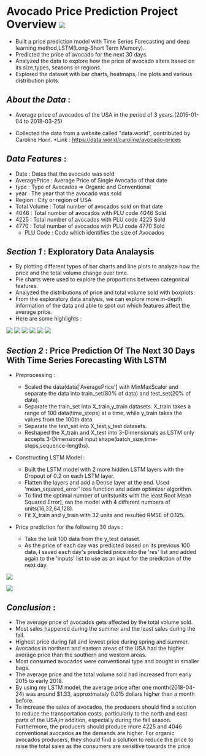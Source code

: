 # Avocado Price Prediction Project Overview    ![](/images/avocado.png)

* Built a price prediction model with Time Series Forecasting and deep learning method,LSTM(Long-Short Term Memory).
* Predicted the price of avocado for the next 30 days.
* Analyzed the data to explore how the price of avocado alters based on its size,types, seasons or regions.
* Explored the dataset with bar charts, heatmaps, line plots and various distribution plots.


## ***About the Data*** :

* Average price of avocados of the USA in the period of 3 years.(2015-01-04 to 2018-03-25)
    
* Collected the data from a website called "data.world", contributed by Caroline Horn.
  *Link : https://data.world/caroline/avocado-prices 
    
    
## ***Data Features*** :

* Date : Dates that the avocado was sold
* AveragePrice : Average Price of Single Avocado of that date
* type : Type of Avocados => Organic and Conventional
* year : The year that the avocado was sold
* Region : City or region of USA
* Total Volume : Total number of avocados sold on that date
* 4046 : Total number of avocados with PLU code 4046 Sold 
* 4225 : Total number of avocados with PLU code 4225 Sold
* 4770 : Total number of avocados with PLU code 4770 Sold
   - PLU Code : Code which identifies the size of Avocados


## ***Section 1*** : Exploratory Data Analaysis
* By plotting different types of bar charts and line plots to analyze how the price and the total volume change over time. 
* Pie charts were used to explore the proportions between categorical features. 
* Analyzed the distributions of price and total volume sold with boxplots. 
* From the exploratory data analysis, we can explore more in-depth information of the data and able to spot out which features affect the average price.
* Here are some highlights :


![](/images/avocado_avg_price.jpg) 
![](/images/avocado_total_byregions.jpg)
![](/images/avocado_pie.jpg)
![](/images/avocado_season.jpg)
![](/images/avocado_distribution.jpg)
![](/images/avocado_heatmap.jpg)




## ***Section 2*** : Price Prediction Of The Next 30 Days With Time Series Forecasting With LSTM
* Preprocessing : 

    * Scaled the data(data['AveragePrice'] with MinMaxScaler and separate the data into train_set(80% of data) and test_set(20% of data).
    * Separate the train_set into X_train,y_train datasets. X_train takes a range of 100 data(time_steps) at a time, while y_train takes the values from the 100th data.
    * Separate the test_set into X_test,y_test datasets. 
    * Reshaped the X_train and X_test into 3-Dimensionals as LSTM only accepts 3-Dimensional input shape(batch_size,time-steps,sequence-lengths).

* Constructing LSTM Model : 

    * Built the LSTM model with 2 more hidden LSTM layers with the Dropout of 0.2 on each LSTM layer.
    * Flatten the layers and add a Dense layer at the end. Used 'mean_squared_error' loss function and adam optimizer algorithm.
    * To find the optimal number of units(units with the least Root Mean Squared Error), ran the model with 4 different numbers of units(16,32,64,128).
    * Fit X_train and y_train with 32 units and resulted RMSE of 0.125.
    
* Price prediction for the following 30 days :

    * Take the last 100 data from the y_test dataset.
    * As the price of each day was predicted based on its previous 100 data, I saved each day's predicted price into the  'res' list and added again to the 'inputs' list to use as an input for the prediction of the next day.
    
![](/images/avocado_predicted_1.jpg)

![](/images/avocado_predicted_2.jpg)


## *Conclusion* :
* The average price of avocados gets affected by the total volume sold.
* Most sales happened during the summer and the least sales during the fall.
* Highest price during fall and lowest price during spring and summer.
* Avocados in northern and eastern areas of the USA had the higher average price than the southern and western areas.
* Most consumed avocados were conventional type and bought in smaller bags.
* The average price and the total volume sold had increased from early 2015 to early 2018.
* By using my LSTM model, the average price after one month(2018-04-24) was around $1.33, approximately 0.015 dollars higher than a month before.
* To increase the sales of avocados, the producers should find a solution to reduce the transportation costs, particularly to the north and east parts of the USA,in addition, especially during the fall season. Furthermore, the producers should produce more 4225 and 4046 conventional avocados as the demands are higher. For organic avocados producers, they should find a solution to reduce the price to raise the total sales as the consumers are sensitive towards the price.
